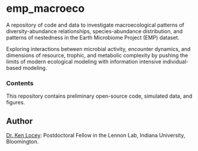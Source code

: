 emp_macroeco
=====
A repository of code and data to investigate macroecological patterns of diversity-abundance relationships, species-abundance distribution, and patterns of nestedness in the Earth Microbiome Project (EMP) dataset.

Exploring interactions between microbial activity, encounter dynamics, and dimensions of resource, trophic, and metabolic complexity by pushing the limits of modern ecological modeling with information intensive individual-based modeling.

### Contents
This repository contains preliminary open-source code, simulated data, and figures.

## Author
[Dr. Ken Locey](http://kenlocey.weecology.org/): Postdoctoral Fellow in the Lennon Lab, Indiana University, Bloomington.



